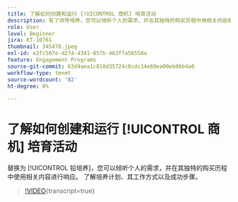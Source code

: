 ```yaml
---
title: 了解如何创建和运行 [!UICONTROL 商机] 培育活动
description: 有了领导培养，您可以倾听个人的需求，并在其独特的购买历程中用相关内容做出响应。 了解培养计划、其工作方式以及成功步骤。
role: User
level: Beginner
jira: KT-10761
thumbnail: 345478.jpeg
exl-id: e2fc507e-d274-4341-857b-463ffa56558a
feature: Engagement Programs
source-git-commit: 63d4aea1c818d35724c0cdc14e69ea00eb06b4a0
workflow-type: tm+mt
source-wordcount: '82'
ht-degree: 0%

---
```


# 了解如何创建和运行 [!UICONTROL 商机] 培育活动

替换为 [!UICONTROL 铅培养]，您可以倾听个人的需求，并在其独特的购买历程中使用相关内容进行响应。 了解培养计划、其工作方式以及成功步骤。

>[!VIDEO](https://video.tv.adobe.com/v/345478/?quality=12&learn=on){transcript=true}
